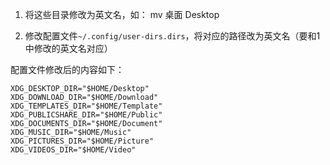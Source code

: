 1. 将这些目录修改为英文名，如：  mv 桌面 Desktop 

2. 修改配置文件`~/.config/user-dirs.dirs`，将对应的路径改为英文名（要和1中修改的英文名对应）

配置文件修改后的内容如下：
```
XDG_DESKTOP_DIR="$HOME/Desktop"
XDG_DOWNLOAD_DIR="$HOME/Download"
XDG_TEMPLATES_DIR="$HOME/Template"
XDG_PUBLICSHARE_DIR="$HOME/Public"
XDG_DOCUMENTS_DIR="$HOME/Document"
XDG_MUSIC_DIR="$HOME/Music"
XDG_PICTURES_DIR="$HOME/Picture"
XDG_VIDEOS_DIR="$HOME/Video"
```